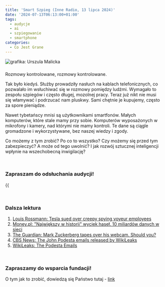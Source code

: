 ```yaml
---
title: 'Smart Szpieg (Inne Radio, 13 lipca 2024)'
date: '2024-07-13T06:13:00+01:00'
tags:
  - audycje
  - ai
  - szpiegowanie
  - smartphone
categories:
  - Co Jest Grane
---
```


![grafika: Urszula Malicka](/uploads/CJG_74_2024_07_13.png)

### 

Rozmowy kontrolowane, rozmowy kontrolowane. 

Tak było kiedyś. Służby prowadziły nasłuch na kablach telefonicznych, co pozwalało im wsłuchiwać się w rozmowy pomiędzy ludźmi. Wymagało to zespołu szpiegów i często długej, mozolnej pracy. Teraz już nikt nie musi się włamywać i podrzucać nam pluskwy. Sami chętnie je kupujemy, często za spore pieniądze.

Nawet tybetańscy mnisi są użytkownikami smartfonów. Małych komputerów, które stale mamy przy sobie. Komputerów wyposażonych w mikrofony i kamery, nad którymi nie mamy kontroli. Te dane są ciągle gromadzone i wykorzystywane, bez naszej wiedzy i zgody. 

Co możemy z tym zrobić? Po co to wszystko? Czy możemy się przed tym zabezpieczyć? A może od tego uwolnić? I jak rozwój sztucznej inteligencji wpłynie na wszechobecną inwigilację?

<br>

### Zapraszam do odsłuchania audycji!

{{<audio src="audio/LONG CJG_74_2024_07_13.mp3" caption="Zapis audycji CJG, publikowanej na łamach Innego Radia Głuchołazy w dniu 13 lipca 2024">}}

<br>

### Dalsza lektura

1. [Louis Rossmann: Tesla sued over creepy spying voyeur employees](https://www.youtube.com/watch?v=DZu-gNZcV-I)
2. [Money.pl: "Największy w historii" wyciek haseł. 10 miliardów danych w sieci](https://www.money.pl/gospodarka/najwiekszy-w-historii-wyciek-hasel-10-miliardow-danych-w-sieci-7047219448339360a.html)
3. [The Guardian: Mark Zuckerberg tapes over his webcam. Should you?](https://www.theguardian.com/technology/2016/jun/22/mark-zuckerberg-tape-webcam-microphone-facebook)
4. [CBS News: The John Podesta emails released by WikiLeaks](https://www.cbsnews.com/news/the-john-podesta-emails-released-by-wikileaks/)
5. [WikiLeaks: The Podesta Emails](https://wikileaks.org/podesta-emails/)

<br>

### Zapraszamy do wsparcia fundacji!
O tym jak to zrobić, dowiedzą się Państwo tutaj - [link](https://audycje.com.pl/posts/wsparcie/)
